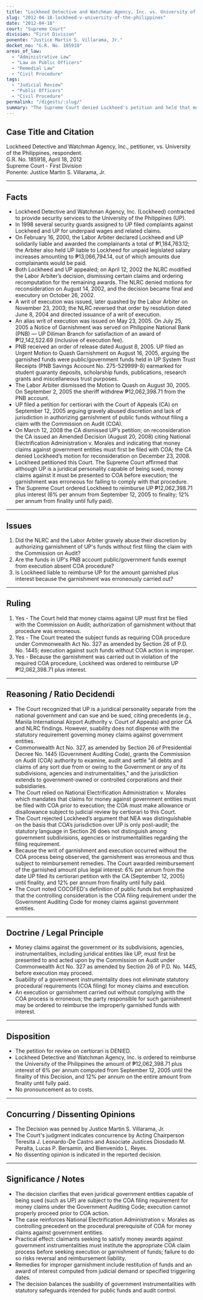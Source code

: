 ```yaml
---
title: "Lockheed Detective and Watchman Agency, Inc. vs. University of the Philippines"
slug: "2012-04-18-lockheed-v-university-of-the-philippines"
date: "2012-04-18"
court: "Supreme Court"
division: "First Division"
ponente: "Justice Martin S. Villarama, Jr."
docket_no: "G.R. No. 185918"
areas_of_law:
  - "Administrative Law"
  - "Law on Public Officers"
  - "Remedial Law"
  - "Civil Procedure"
tags:
  - "Judicial Review"
  - "Public Officers"
  - "Civil Procedure"
permalink: "/digests/:slug/"
summary: "The Supreme Court denied Lockheed's petition and held that money claims against the University of the Philippines must first be filed with the Commission on Audit before execution; the garnishment was erroneous and Lockheed was ordered to reimburse the garnished funds with interest."
---
```


## Case Title and Citation

Lockheed Detective and Watchman Agency, Inc., petitioner, vs. University of the Philippines, respondent.  
G.R. No. 185918, April 18, 2012  
Supreme Court - First Division  
Ponente: Justice Martin S. Villarama, Jr.

---

## Facts

- Lockheed Detective and Watchman Agency, Inc. (Lockheed) contracted to provide security services to the University of the Philippines (UP).
- In 1998 several security guards assigned to UP filed complaints against Lockheed and UP for underpaid wages and related claims.
- On February 16, 2000, the Labor Arbiter declared Lockheed and UP solidarily liable and awarded the complainants a total of ₱1,184,763.12; the Arbiter also held UP liable to Lockheed for unpaid legislated salary increases amounting to ₱13,066,794.14, out of which amounts due complainants would be paid.
- Both Lockheed and UP appealed; on April 12, 2002 the NLRC modified the Labor Arbiter’s decision, dismissing certain claims and ordering recomputation for the remaining awards. The NLRC denied motions for reconsideration on August 14, 2002, and the decision became final and executory on October 26, 2002.
- A writ of execution was issued, later quashed by the Labor Arbiter on November 23, 2003; the NLRC reversed that order by resolution dated June 8, 2004 and directed issuance of a writ of execution.
- An alias writ of execution was issued on May 23, 2005. On July 25, 2005 a Notice of Garnishment was served on Philippine National Bank (PNB) — UP Diliman Branch for satisfaction of an award of ₱12,142,522.69 (inclusive of execution fee).
- PNB received an order of release dated August 8, 2005. UP filed an Urgent Motion to Quash Garnishment on August 16, 2005, arguing the garnished funds were public/government funds held in UP System Trust Receipts (PNB Savings Account No. 275-529999-8) earmarked for student guaranty deposits, scholarship funds, publications, research grants and miscellaneous trust purposes.
- The Labor Arbiter dismissed the Motion to Quash on August 30, 2005. On September 2, 2005 the sheriff withdrew ₱12,062,398.71 from the PNB account.
- UP filed a petition for certiorari with the Court of Appeals (CA) on September 12, 2005 arguing gravely abused discretion and lack of jurisdiction in authorizing garnishment of public funds without filing a claim with the Commission on Audit (COA).
- On March 12, 2008 the CA dismissed UP’s petition; on reconsideration the CA issued an Amended Decision (August 20, 2008) citing National Electrification Administration v. Morales and indicating that money claims against government entities must first be filed with COA; the CA denied Lockheed’s motion for reconsideration on December 23, 2008.
- Lockheed petitioned this Court. The Supreme Court affirmed that although UP is a juridical personality capable of being sued, money claims against it must be presented to COA before execution; the garnishment was erroneous for failing to comply with that procedure.
- The Supreme Court ordered Lockheed to reimburse UP ₱12,062,398.71 plus interest (6% per annum from September 12, 2005 to finality; 12% per annum from finality until fully paid).

---

## Issues

1. Did the NLRC and the Labor Arbiter gravely abuse their discretion by authorizing garnishment of UP's funds without first filing the claim with the Commission on Audit?  
2. Are the funds in UP's PNB account public/government funds exempt from execution absent COA procedure?  
3. Is Lockheed liable to reimburse UP for the amount garnished plus interest because the garnishment was erroneously carried out?

---

## Ruling

1. Yes - The Court held that money claims against UP must first be filed with the Commission on Audit; authorization of garnishment without that procedure was erroneous.  
2. Yes - The Court treated the subject funds as requiring COA procedure under Commonwealth Act No. 327 as amended by Section 26 of P.D. No. 1445; execution against such funds without COA action is improper.  
3. Yes - Because the garnishment was carried out in violation of the required COA procedure, Lockheed was ordered to reimburse UP ₱12,062,398.71 plus interest.

---

## Reasoning / Ratio Decidendi

- The Court recognized that UP is a juridical personality separate from the national government and can sue and be sued, citing precedents (e.g., Manila International Airport Authority v. Court of Appeals) and prior CA and NLRC findings. However, suability does not dispense with the statutory requirement governing money claims against government entities.
- Commonwealth Act No. 327, as amended by Section 26 of Presidential Decree No. 1445 (Government Auditing Code), grants the Commission on Audit (COA) authority to examine, audit and settle "all debts and claims of any sort due from or owing to the Government or any of its subdivisions, agencies and instrumentalities," and the jurisdiction extends to government-owned or controlled corporations and their subsidiaries.
- The Court relied on National Electrification Administration v. Morales which mandates that claims for money against government entities must be filed with COA prior to execution; the COA must make allowance or disallowance subject to judicial review by certiorari to this Court.
- The Court rejected Lockheed’s argument that NEA was distinguishable on the basis that COA’s jurisdiction over UP is only post-audit; the statutory language in Section 26 does not distinguish among government subdivisions, agencies or instrumentalities regarding the filing requirement.
- Because the writ of garnishment and execution occurred without the COA process being observed, the garnishment was erroneous and thus subject to reimbursement remedies. The Court awarded reimbursement of the garnished amount plus legal interest: 6% per annum from the date UP filed its certiorari petition with the CA (September 12, 2005) until finality, and 12% per annum from finality until fully paid.
- The Court noted COCOFED's definition of public funds but emphasized that the controlling consideration is the COA filing requirement under the Government Auditing Code for money claims against government entities.

---

## Doctrine / Legal Principle

- Money claims against the government or its subdivisions, agencies, instrumentalities, including juridical entities like UP, must first be presented to and acted upon by the Commission on Audit under Commonwealth Act No. 327 as amended by Section 26 of P.D. No. 1445, before execution may proceed.  
- Suability of a government instrumentality does not eliminate statutory procedural requirements (COA filing) for money claims and execution.  
- An execution or garnishment carried out without complying with the COA process is erroneous; the party responsible for such garnishment may be ordered to reimburse the improperly garnished funds with interest.

---

## Disposition

- The petition for review on certiorari is DENIED.  
- Lockheed Detective and Watchman Agency, Inc. is ordered to reimburse the University of the Philippines the amount of ₱12,062,398.71 plus interest of 6% per annum computed from September 12, 2005 until the finality of this Decision, and 12% per annum on the entire amount from finality until fully paid.  
- No pronouncement as to costs.

---

## Concurring / Dissenting Opinions

- The Decision was penned by Justice Martin S. Villarama, Jr.  
- The Court's judgment indicates concurrence by Acting Chairperson Teresita J. Leonardo-De Castro and Associate Justices Diosdado M. Peralta, Lucas P. Bersamin, and Bienvenido L. Reyes.  
- No dissenting opinion is indicated in the reported decision.

---

## Significance / Notes

- The decision clarifies that even juridical government entities capable of being sued (such as UP) are subject to the COA filing requirement for money claims under the Government Auditing Code; execution cannot properly proceed prior to COA action.  
- The case reinforces National Electrification Administration v. Morales as controlling precedent on the procedural prerequisite of COA for money claims against government entities.  
- Practical effect: claimants seeking to satisfy money awards against government instrumentalities must institute the appropriate COA claim process before seeking execution or garnishment of funds; failure to do so risks reversal and reimbursement liability.  
- Remedies for improper garnishment include restitution of funds and an award of interest computed from judicial demand or specified triggering dates.  
- The decision balances the suability of government instrumentalities with statutory safeguards intended for public funds and audit control.